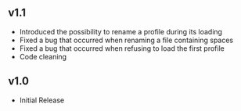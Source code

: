 ## v1.1
- Introduced the possibility to rename a profile during its loading
- Fixed a bug that occurred when renaming a file containing spaces
- Fixed a bug that occurred when refusing to load the first profile
- Code cleaning

## v1.0
- Initial Release
